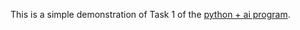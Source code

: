 This is a simple demonstration of Task 1 of the [python + ai program](https://tuwaiq.edu.sa/bootcamp/KN6aXdMB/view).
